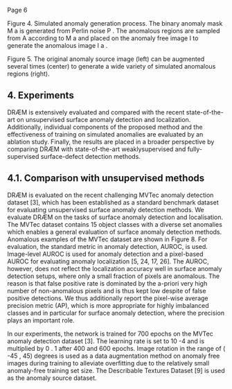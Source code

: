 Page 6

Figure 4. Simulated anomaly generation process. The binary anomaly mask M a is generated from Perlin noise P . The anomalous regions are sampled from A according to M a and placed on the anomaly free image I to generate the anomalous image I a .

<!-- image -->

<!-- image -->

<!-- image -->

Figure 5. The original anomaly source image (left) can be augmented several times (center) to generate a wide variety of simulated anomalous regions (right).

<!-- image -->

## 4. Experiments

DRÆM is extensively evaluated and compared with the recent state-of-the-art on unsupervised surface anomaly detection and localization. Additionally, individual components of the proposed method and the effectiveness of training on simulated anomalies are evaluated by an ablation study. Finally, the results are placed in a broader perspective by comparing DRÆM with state-of-the-art weaklysupervised and fully-supervised surface-defect detection methods.

## 4.1. Comparison with unsupervised methods

DRÆM is evaluated on the recent challenging MVTec anomaly detection dataset [3], which has been established as a standard benchmark dataset for evaluating unsupervised surface anomaly detection methods. We evaluate DRÆM on the tasks of surface anomaly detection and localisation. The MVTec dataset contains 15 object classes with a diverse set anomalies which enables a general evaluation of surface anomaly detection methods. Anomalous examples of the MVTec dataset are shown in Figure 8. For evaluation, the standard metric in anomaly detection, AUROC, is used. Image-level AUROC is used for anomaly detection and a pixel-based AUROC for evaluating anomaly localization [5, 24, 17, 26]. The AUROC, however, does not reflect the localization accuracy well in surface anomaly detection setups, where only a small fraction of pixels are anomalous. The reason is that false positive rate is dominated by the a-priori very high number of non-anomalous pixels and is thus kept low despite of false positive detections. We thus additionally report the pixel-wise average precision metric (AP), which is more appropriate for highly imbalanced classes and in particular for surface anomaly detection, where the precision plays an important role.

In our experiments, the network is trained for 700 epochs on the MVTec anomaly detection dataset [3]. The learning rate is set to 10 -4 and is multiplied by 0 . 1 after 400 and 600 epochs. Image rotation in the range of ( -45 , 45) degrees is used as a data augmentation method on anomaly free images during training to alleviate overfitting due to the relatively small anomaly-free training set size. The Describable Textures Dataset [9] is used as the anomaly source dataset.